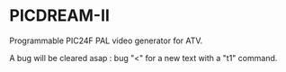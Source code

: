 # PICDREAM-II
Programmable PIC24F PAL video generator for ATV.

A bug will be cleared asap : bug "<" for a new text with a "t1" command.
